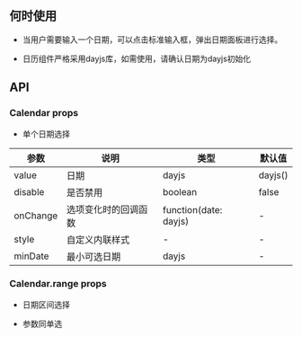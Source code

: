 ## 何时使用

- 当用户需要输入一个日期，可以点击标准输入框，弹出日期面板进行选择。

- 日历组件严格采用dayjs库，如需使用，请确认日期为dayjs初始化

## API

### Calendar props

- 单个日期选择

| 参数 | 说明 | 类型 | 默认值 |
| --- | --- | --- | --- |
| value | 日期 | dayjs | dayjs() |
| disable | 是否禁用 | boolean | false |
| onChange | 选项变化时的回调函数 | function(date: dayjs) | - |
| style | 自定义内联样式 | - | - |
| minDate | 最小可选日期 | dayjs | - |


### Calendar.range props

- 日期区间选择

- 参数同单选


